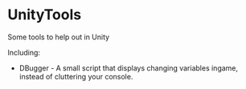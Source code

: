 # UnityTools
Some tools to help out in Unity

Including:
- DBugger - A small script that displays changing variables ingame, instead of cluttering your console.